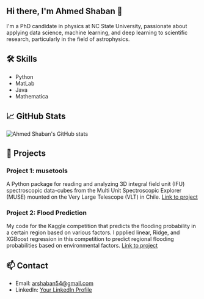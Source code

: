 ## Hi there, I'm Ahmed Shaban 👋

I'm a PhD candidate in physics at NC State University, passionate about applying data science, machine learning, and deep learning to scientific research, particularly in the field of astrophysics.

## 🛠 Skills
- Python
- MatLab
- Java
- Mathematica

## 📈 GitHub Stats
![Ahmed Shaban's GitHub stats](https://github-readme-stats.vercel.app/api?username=ashaban0&show_icons=true&theme=radical)

## 🚀 Projects
### Project 1: musetools
A Python package for reading and analyzing 3D integral field unit (IFU) spectroscopic data-cubes from the Multi Unit Spectroscopic Explorer (MUSE) mounted on the Very Large Telescope (VLT) in Chile. [Link to project](https://github.com/rongmon/musetools)

### Project 2: Flood Prediction
My code for the Kaggle competition that predicts the flooding probability in a certain region based on various factors. I ppplied linear, Ridge, and XGBoost regression in this competition to predict regional flooding probabilities based on environmental factors. [Link to project](https://github.com/ashaban0/Regression_FloodPrediction)

## 📫 Contact
- Email: arshaban54@gmail.com
- LinkedIn: [Your LinkedIn Profile](https://www.linkedin.com/in/ashaban0)

<!--
**ashaban0/ashaban0** is a ✨ _special_ ✨ repository because its `README.md` (this file) appears on your GitHub profile.

Here are some ideas to get you started:

- 🔭 I’m currently working on ...
- 🌱 I’m currently learning ...
- 👯 I’m looking to collaborate on ...
- 🤔 I’m looking for help with ...
- 💬 Ask me about ...
- 📫 How to reach me: ...
- 😄 Pronouns: ...
- ⚡ Fun fact: ...
-->
